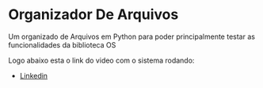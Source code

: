 # Organizador De Arquivos
Um organizado de Arquivos em Python para poder principalmente testar as funcionalidades da biblioteca OS

Logo abaixo esta o link do video com o sistema rodando:

*  [Linkedin](https://www.linkedin.com/posts/fabriciocalvetecampos_python-programacao-innovation-activity-6818274209651843072-Genk)
